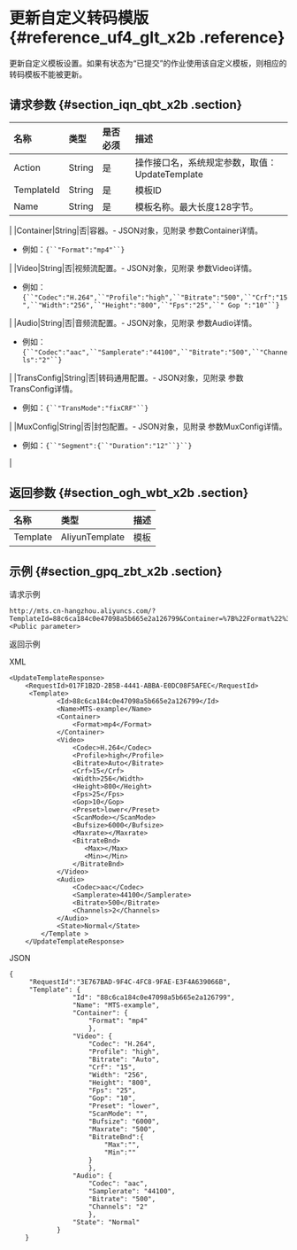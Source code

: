 # 更新自定义转码模版 {#reference_uf4_glt_x2b .reference}

更新自定义模板设置。如果有状态为“已提交”的作业使用该自定义模板，则相应的转码模板不能被更新。

## 请求参数 {#section_iqn_qbt_x2b .section}

|名称|类型|是否必须|描述|
|:-|:-|:---|:-|
|Action|String|是|操作接口名，系统规定参数，取值：UpdateTemplate|
|TemplateId|String|是|模板ID|
|Name|String|是|模板名称。最大长度128字节。

|
|Container|String|否|容器。-   JSON对象，见附录 参数Container详情。
-   例如：`{``"Format":"mp4"``}`

|
|Video|String|否|视频流配置。-   JSON对象，见附录 参数Video详情。
-   例如：`{``"Codec":"H.264",``"Profile":"high",``"Bitrate":"500",``"Crf":"15",``"Width":"256",``"Height":"800",``"Fps":"25",``" Gop ":"10"``}`

|
|Audio|String|否|音频流配置。-   JSON对象，见附录 参数Audio详情。
-   例如：`{``"Codec":"aac",``"Samplerate":"44100",``"Bitrate":"500",``"Channels":"2"``}`

|
|TransConfig|String|否|转码通用配置。-   JSON对象，见附录 参数TransConfig详情。
-   例如：`{``"TransMode":"fixCRF"``}`

|
|MuxConfig|String|否|封包配置。-   JSON对象，见附录 参数MuxConfig详情。
-   例如：`{``"Segment":{``"Duration":"12"``}``}`

|

## 返回参数 {#section_ogh_wbt_x2b .section}

|名称|类型|描述|
|:-|:-|:-|
|Template|AliyunTemplate|模板|

## 示例 {#section_gpq_zbt_x2b .section}

请求示例

```
http://mts.cn-hangzhou.aliyuncs.com/?TemplateId=88c6ca184c0e47098a5b665e2a126799&Container=%7B%22Format%22%3A%22mp4%22%7D&Video=%7B%22Codec%22%3A%20%22H.264%22%2C%22Profile%22%3A%20%22high%22%2C%20%22BitRate%22%3A%20%22500%EF%BC%8C%22CRF%22%3A%20%2215%22%2C%20%22Width%22%3A%20%22256%22%2C%22Height%22%3A%20%22800%22%2C%20%22FPS%22%3A%20%2225%22%2C%20%22GOP%22%3A%20%2210%22%20%7D&Audio=%7B%20%22Codec%22%3A%20%22AAC%22%2C%22SampleRate%22%3A%20%2244100%22%2C%20%22BitRate%22%3A%20%22500%22%2C%20%22Channels%22%3A%20%222%22%20%7D&Action=UpdateTemplate&<Public parameter>
```

返回示例

XML

```
<UpdateTemplateResponse>
    <RequestId>017F1B2D-2B5B-4441-ABBA-E0DC08F5AFEC</RequestId>
     <Template>
            <Id>88c6ca184c0e47098a5b665e2a126799</Id>
            <Name>MTS-example</Name>
            <Container>
                <Format>mp4</Format>
            </Container>
            <Video>
                <Codec>H.264</Codec>
                <Profile>high</Profile>
                <Bitrate>Auto</Bitrate>
                <Crf>15</Crf>
                <Width>256</Width>
                <Height>800</Height>
                <Fps>25</Fps>
                <Gop>10</Gop>
                <Preset>lower</Preset>
                <ScanMode></ScanMode>
                <Bufsize>6000</Bufsize>
                <Maxrate></Maxrate>
                <BitrateBnd>
                   <Max></Max>
                   <Min></Min>
                </BitrateBnd>
            </Video>
            <Audio>
                <Codec>aac</Codec>
                <Samplerate>44100</Samplerate>
                <Bitrate>500</Bitrate>
                <Channels>2</Channels>
            </Audio>
            <State>Normal</State>
        </Template >
    </UpdateTemplateResponse>
```

JSON

```
{
     "RequestId":"3E767BAD-9F4C-4FC8-9FAE-E3F4A639066B",
     "Template": {
                "Id": "88c6ca184c0e47098a5b665e2a126799",
                "Name": "MTS-example",
                "Container": {
                    "Format": "mp4"
                    },
                "Video": {
                    "Codec": "H.264",
                    "Profile": "high",
                    "Bitrate": "Auto",
                    "Crf": "15",
                    "Width": "256",
                    "Height": "800",
                    "Fps": "25",
                    "Gop": "10",
                    "Preset": "lower",
                    "ScanMode": "",
                    "Bufsize": "6000",
                    "Maxrate": "500",
                    "BitrateBnd":{
                        "Max":"",
                        "Min":""
                    }
                    },
                "Audio": {
                    "Codec": "aac",
                    "Samplerate": "44100",
                    "Bitrate": "500",
                    "Channels": "2"
                    },
                "State": "Normal"           
            }
    }
```

